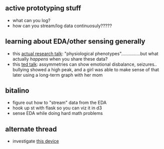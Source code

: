 ## active prototyping stuff
- what can you log?
- how can you stream/log data continuosuly?????

## learning about EDA/other sensing generally
- this [actual research talk](https://www.youtube.com/watch?v=nSasaqQV2xg): "physiological phenotypes"...............but what actually *happens* when you share these data?
- this [ted talk](https://www.youtube.com/watch?v=ujxriwApPP4): assymmetries can show emotional disbalance, seizures.. bullying showed a high peak, and a girl was able to make sense of that later using a long-term graph with her mom

## bitalino
- figure out how to "stream" data from the EDA
- hook up st with flask so you can viz it in d3
- sense EDA while doing hard math problems

## alternate thread
 - investigate [this device](http://neulog.com/)